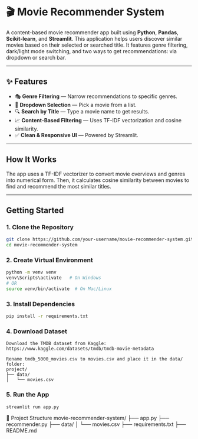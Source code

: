 # 🎬 Movie Recommender System

A content-based movie recommender app built using **Python**, **Pandas**, **Scikit-learn**, and **Streamlit**. This application helps users discover similar movies based on their selected or searched title. It features genre filtering, dark/light mode switching, and two ways to get recommendations: via dropdown or search bar.

---

## ✨ Features

- 🎭 **Genre Filtering** — Narrow recommendations to specific genres.
- 🎥 **Dropdown Selection** — Pick a movie from a list.
- 🔍 **Search by Title** — Type a movie name to get results.
- 📈 **Content-Based Filtering** — Uses TF-IDF vectorization and cosine similarity.
- ✅ **Clean & Responsive UI** — Powered by Streamlit.

---

##  How It Works

The app uses a TF-IDF vectorizer to convert movie overviews and genres into numerical form. Then, it calculates cosine similarity between movies to find and recommend the most similar titles.

---

##  Getting Started

### 1. Clone the Repository
```bash
git clone https://github.com/your-username/movie-recommender-system.git
cd movie-recommender-system
```
### 2. Create Virtual Environment
```bash
python -m venv venv
venv\Scripts\activate   # On Windows
# OR
source venv/bin/activate  # On Mac/Linux
```

### 3. Install Dependencies
```bash
pip install -r requirements.txt
```
### 4. Download Dataset
```
Download the TMDB dataset from Kaggle:
https://www.kaggle.com/datasets/tmdb/tmdb-movie-metadata

Rename tmdb_5000_movies.csv to movies.csv and place it in the data/ folder:
project/
├── data/
│   └── movies.csv
```
### 5. Run the App
```bash
streamlit run app.py
```



📂 Project Structure
movie-recommender-system/
├── app.py
├── recommender.py
├── data/
│   └── movies.csv
├── requirements.txt
├── README.md
